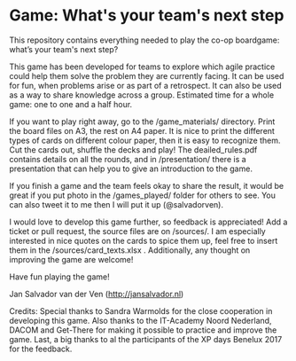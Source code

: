 # Game: What's your team's next step
This repository contains everything needed to play the co-op boardgame: what’s your team's next step?

This game has been developed for teams to explore which agile practice could help them solve the problem they are currently facing. It can be used for fun, when problems arise or as part of a retrospect. It can also be used as a way to share knowledge across a group. Estimated time for a whole game: one to one and a half hour.

If you want to play right away, go to the /game_materials/ directory. Print the board files on A3, the rest on A4 paper. It is nice to print the different types of cards on different colour paper, then it is easy to recognize them. Cut the cards out, shuffle the decks and play! The deailed_rules.pdf contains details on all the rounds, and in /presentation/ there is a presentation that can help you to give an introduction to the game.

If you finish a game and the team feels okay to share the result, it would be great if you put photo in the /games_played/ folder for others to see. You can also tweet it to me then I will put it up (@salvadorven).

I would love to develop this game further, so feedback is appreciated! Add a ticket or pull request, the source files are on /sources/. I am especially interested in nice quotes on the cards to spice them up, feel free to insert them in the /sources/card_texts.xlsx . Additionally, any thought on improving the game are welcome!

Have fun playing the game!

Jan Salvador van der Ven
(http://jansalvador.nl)


Credits:
Special thanks to Sandra Warmolds for the close cooperation in developing this game. Also thanks to the IT-Academy Noord Nederland, DACOM and Get-There for making it possible to practice and improve the game. Last, a big thanks to al the participants of the XP days Benelux 2017 for the feedback.

